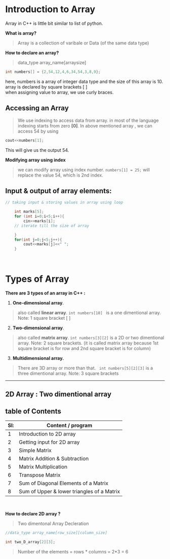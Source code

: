 
# Introduction to Array 

Array in C++ is little bit similar to list of python.  

**What is array?**  

> Array is a collection of varibale or Data (of the same data type)

**How to declare an array?**  

> data_type array_name[arraysize]

```c++
int numbers[] = {2,54,12,4,6,34,54,3,8,9};
```
here, numbers is a array of integer data type and the size of this array is 10. array is declared by square brackets [ ]  
when assigning value to array, we use curly braces.

## Accessing an Array

> We use indexing to access data from array. in most of the language indexing starts from zero **[0]**. In above mentioned array , we can access 54 by using 

```c++ 
cout<<numbers[1];
```
This will give us the output 54.  

**Modifying array using index**
> we can modify array using index number. `numbers[1] = 25;` will replace the value 54, which is 2nd index.
 
## Input & output of array elements:  

```c++
// taking input & storing values in array using loop 

    int marks[5];
    for (int i=0;i<5;i++){
        cin>>marks[i];
    // iterate till the size of array

    }
    for(int j=0;j<5;j++){
        cout<<marks[j]<<" ";
    }
```
<br>
  


# Types of Array 

**There are 3 types of an array in C++ :**  
1. **One-dimensional array**. 
> also called **linear array**. `int numbers[10] ` is a one dimentional array. Note: 1 square bracket [ ]

2. **Two-dimensional array**.
> also called **matrix array**. ` int numbers[3][2] ` is a 2D or two dimentional array. Note: 2 square brackets. (it is called matrix array because 1st square bracket is for row and 2nd square bracket is for column)

3. **Multidimensional array.** 
> There are 3D array or more than that. ` int numbers[5][2][3]` is a three dimentional array. Note: 3 square brackets

---

## 2D Array : Two dimentional array

## table of Contents

| Sl: | Content / program |
| ----------- | ----------- |
| 1 | Introduction to 2D array |
| 2 | Getting input for 2D array |
| 3 | Simple Matrix |
| 4 | Matrix Addition & Subtraction |
| 5 | Matrix Multiplication |
| 6 | Transpose Matrix |
| 7 | Sum of Diagonal Elements of a Matrix |
| 8 | Sum of Upper & lower triangles of a Matrix |

<br>

**How to declare 2D array ?**  

>Two dimentonal Array Decleration

```c++
//data_type array_name[row_size][column_size]

int two_D_array[2][3];
```
> Number of the elements = rows * columns = 2*3 = 6


